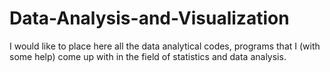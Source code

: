 # Data-Analysis-and-Visualization
I would like to place here all the data analytical codes, programs that I (with some help) come up with in the field of statistics and data analysis.
